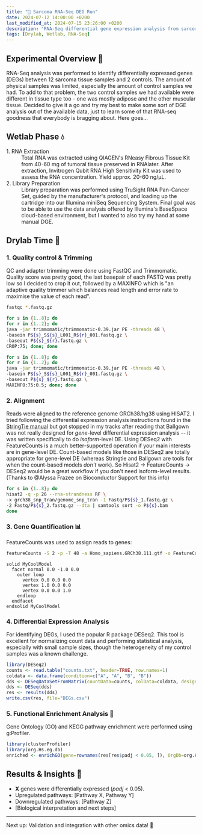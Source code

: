 ```yaml
---
title: "🧬 Sarcoma RNA-Seq DEG Run"
date: 2024-07-12 14:00:00 +0200
last_modified_at: 2024-07-15 23:26:00 +0200
description: "RNA-Seq differential gene expression analysis from sarcoma patients"
tags: [Drylab, Wetlab, RNA-Seq]
---
```


## Experimental Overview 🧪

RNA-Seq analysis was performed to identify differentially expressed genes (DEGs) between 12 sarcoma tissue samples and 2 controls. The amount of physical samples was limited, especially the amount of control samples we had. To add to that problem, the two control samples we had available were different in tissue type too - one was mostly adipose and the other muscular tissue. Decided to give it a go and try my best to make some sort of DGE analysis out of the available data, just to learn some of that RNA-seq goodness that everybody is bragging about. Here goes...

## Wetlab Phase 💧

<dl>
<dt>1. RNA Extraction</dt>
<dd>Total RNA was extracted using QIAGEN's RNeasy Fibrous Tissue Kit from 40-60 mg of tumoral tissue preserved in RNAlater. After extraction, Invitrogen Qubit RNA High Sensitivity Kit was used to assess the RNA concentration. Yield approx. 20-60 ng/µL</b>.</dd>

<dt>2. Library Preparation</dt>
<dd>Library preparation was performed using TruSight RNA Pan-Cancer Set, guided by the manufacturer's protocol, and loading up the cartridge into our Illumina miniSeq Sequencing System. Final goal was to be able to use the data analysis offered by Illumina's BaseSpace cloud-based environment, but I wanted to also try my hand at some manual DGE.</dd>
</dl>

## Drylab Time 🧬

### 1. Quality control & Trimming 

QC and adapter trimming were done using FastQC and Trimmomatic. Quality score was pretty good, the last basepair of each FASTQ was pretty low so I decided to crop it out, followed by a MAXINFO which is "an adaptive quality trimmer which balances read length and error rate to maximise the value of each read".  

```bash
fastqc *.fastq.gz

for s in {1..8}; do
for r in {1..2}; do
java -jar trimmomatic/trimmomatic-0.39.jar PE -threads 48 \
-basein P${s}_S${s}_L001_R${r}_001.fastq.gz \
-baseout P${s}_${r}.fastq.gz \
CROP:75; done; done

for s in {1..8}; do
for r in {1..2}; do
java -jar trimmomatic/trimmomatic-0.39.jar PE -threads 48 \
-basein P${s}_S${s}_L001_R${r}_001.fastq.gz \
-baseout P${s}_${r}.fastq.gz \
MAXINFO:75:0.5; done; done

```

### 2. Alignment

Reads were aligned to the reference genome GRCh38/hg38 using HISAT2. I tried following the differential expression analysis instructions found in the [StringTie manual](https://ccb.jhu.edu/software/stringtie/index.shtml?t=manual) but got stopped in my tracks after reading that Ballgown was not really designed for *gene*-level differential expression analysis -- it was written specifically to do *isoform*-level DE. Using DESeq2 with FeatureCounts is a much better-supported operation if your main interests are in gene-level DE. Count-based models like those in DESeq2 are totally appropriate for gene-level DE (whereas Stringtie and Ballgown are tools for when the count-based models *don't* work). So Hisat2 -> FeatureCounts -> DESeq2 would be a great workflow if you don't need isoform-level results. (Thanks to @Alyssa Frazee on Bioconductor Support for this info)

```bash
for s in {1..8}; do 
hisat2 -q -p 26 --rna-strandness RF \
-x grch38_snp_tran/genome_snp_tran -1 Fastq/P${s}_1.fastq.gz \
-2 Fastq/P${s}_2.fastq.gz --dta | samtools sort -o P${s}.bam
done
```

### 3. Gene Quantification 📊

FeatureCounts was used to assign reads to genes:

```bash
featureCounts -S 2 -p -T 48 -a Homo_sapiens.GRCh38.111.gtf -o FeatureCountsFinal.txt *.bam
```

```stl
solid MyCoolModel
  facet normal 0.0 -1.0 0.0
    outer loop
      vertex 0.0 0.0 0.0
      vertex 1.0 0.0 0.0
      vertex 0.0 0.0 1.0
    endloop
  endfacet
endsolid MyCoolModel
```

### 4. Differential Expression Analysis

For identifying DEGs, I used the popular R package DESeq2. This tool is excellent for normalizing count data and performing statistical analysis, especially with small sample sizes, though the heterogeneity of my control samples was a known challenge.

```r
library(DESeq2)
counts <- read.table("counts.txt", header=TRUE, row.names=1)
coldata <- data.frame(condition=c("A", "A", "B", "B"))
dds <- DESeqDataSetFromMatrix(countData=counts, colData=coldata, design=~condition)
dds <- DESeq(dds)
res <- results(dds)
write.csv(res, file="DEGs.csv")
```

### 5. Functional Enrichment Analysis 🔎

Gene Ontology (GO) and KEGG pathway enrichment were performed using g:Profiler.

```r
library(clusterProfiler)
library(org.Hs.eg.db)
enriched <- enrichGO(gene=rownames(res[res$padj < 0.05, ]), OrgDb=org.Hs.eg.db, ont="BP", pAdjustMethod="BH")
```

## Results & Insights 📌

- **X** genes were differentially expressed (<i>padj</i> < 0.05).
- Upregulated pathways: [Pathway X, Pathway Y]
- Downregulated pathways: [Pathway Z]
- [Biological interpretation and next steps]

---

Next up: Validation and integration with other omics data! 🚀
